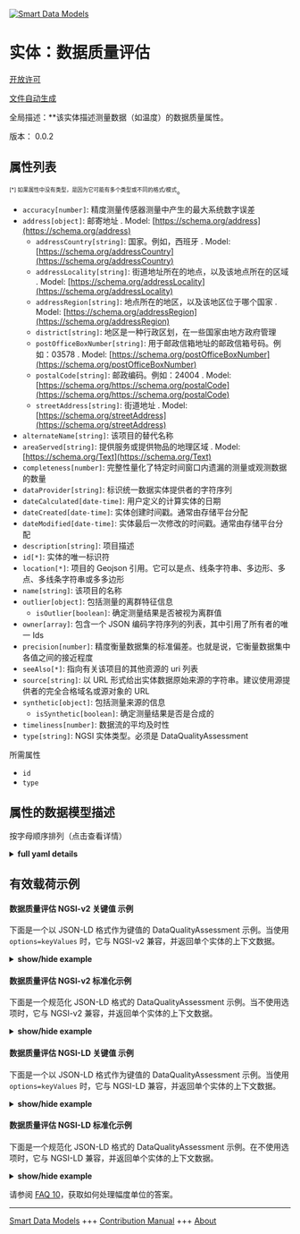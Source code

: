 <!-- 10-Header -->  
[![Smart Data Models](https://smartdatamodels.org/wp-content/uploads/2022/01/SmartDataModels_logo.png "Logo")](https://smartdatamodels.org)  
实体：数据质量评估  
=========<!-- /10-Header -->  
<!-- 15-License -->  
[开放许可](https://github.com/smart-data-models//dataModel.DataQuality/blob/master/DataQualityAssessment/LICENSE.md)  
[文件自动生成](https://docs.google.com/presentation/d/e/2PACX-1vTs-Ng5dIAwkg91oTTUdt8ua7woBXhPnwavZ0FxgR8BsAI_Ek3C5q97Nd94HS8KhP-r_quD4H0fgyt3/pub?start=false&loop=false&delayms=3000#slide=id.gb715ace035_0_60)  
<!-- /15-License -->  
<!-- 20-Description -->  
全局描述：**该实体描述测量数据（如温度）的数据质量属性。  
版本： 0.0.2  
<!-- /20-Description -->  
<!-- 30-PropertiesList -->  

## 属性列表  

<sup><sub>[*] 如果属性中没有类型，是因为它可能有多个类型或不同的格式/模式</sub></sup>。  
- `accuracy[number]`: 精度测量传感器测量中产生的最大系统数字误差  - `address[object]`: 邮寄地址  . Model: [https://schema.org/address](https://schema.org/address)	- `addressCountry[string]`: 国家。例如，西班牙  . Model: [https://schema.org/addressCountry](https://schema.org/addressCountry)  
	- `addressLocality[string]`: 街道地址所在的地点，以及该地点所在的区域  . Model: [https://schema.org/addressLocality](https://schema.org/addressLocality)  
	- `addressRegion[string]`: 地点所在的地区，以及该地区位于哪个国家  . Model: [https://schema.org/addressRegion](https://schema.org/addressRegion)  
	- `district[string]`: 地区是一种行政区划，在一些国家由地方政府管理    
	- `postOfficeBoxNumber[string]`: 用于邮政信箱地址的邮政信箱号码。例如：03578  . Model: [https://schema.org/postOfficeBoxNumber](https://schema.org/postOfficeBoxNumber)  
	- `postalCode[string]`: 邮政编码。例如：24004  . Model: [https://schema.org/https://schema.org/postalCode](https://schema.org/https://schema.org/postalCode)  
	- `streetAddress[string]`: 街道地址  . Model: [https://schema.org/streetAddress](https://schema.org/streetAddress)  
- `alternateName[string]`: 该项目的替代名称  - `areaServed[string]`: 提供服务或提供物品的地理区域  . Model: [https://schema.org/Text](https://schema.org/Text)- `completeness[number]`: 完整性量化了特定时间窗口内遗漏的测量或观测数据的数量  - `dataProvider[string]`: 标识统一数据实体提供者的字符序列  - `dateCalculated[date-time]`: 用户定义的计算实体的日期  - `dateCreated[date-time]`: 实体创建时间戳。通常由存储平台分配  - `dateModified[date-time]`: 实体最后一次修改的时间戳。通常由存储平台分配  - `description[string]`: 项目描述  - `id[*]`: 实体的唯一标识符  - `location[*]`: 项目的 Geojson 引用。它可以是点、线条字符串、多边形、多点、多线条字符串或多多边形  - `name[string]`: 该项目的名称  - `outlier[object]`: 包括测量的离群特征信息  	- `isOutlier[boolean]`: 确定测量结果是否被视为离群值    
- `owner[array]`: 包含一个 JSON 编码字符序列的列表，其中引用了所有者的唯一 Ids  - `precision[number]`: 精度衡量数据集的标准偏差。也就是说，它衡量数据集中各值之间的接近程度  - `seeAlso[*]`: 指向有关该项目的其他资源的 uri 列表  - `source[string]`: 以 URL 形式给出实体数据原始来源的字符串。建议使用源提供者的完全合格域名或源对象的 URL  - `synthetic[object]`: 包括测量来源的信息  	- `isSynthetic[boolean]`: 确定测量结果是否是合成的    
- `timeliness[number]`: 数据流的平均及时性  - `type[string]`: NGSI 实体类型。必须是 DataQualityAssessment  <!-- /30-PropertiesList -->  
<!-- 35-RequiredProperties -->  
所需属性  
- `id`  - `type`  <!-- /35-RequiredProperties -->  
<!-- 40-RequiredProperties -->  
<!-- /40-RequiredProperties -->  
<!-- 50-DataModelHeader -->  
## 属性的数据模型描述  
按字母顺序排列（点击查看详情）  
<!-- /50-DataModelHeader -->  
<!-- 60-ModelYaml -->  
<details><summary><strong>full yaml details</strong></summary>    
```yaml  
DataQualityAssessment:    
  description: 'This entity describes the data quality properties of a measurement, such as temperature.'    
  properties:    
    accuracy:    
      description: Accuracy measures the maximum systematic numerical error produced in a sensor measurement    
      type: number    
      x-ngsi:    
        type: Property    
    address:    
      description: The mailing address    
      properties:    
        addressCountry:    
          description: 'The country. For example, Spain'    
          type: string    
          x-ngsi:    
            model: https://schema.org/addressCountry    
            type: Property    
        addressLocality:    
          description: 'The locality in which the street address is, and which is in the region'    
          type: string    
          x-ngsi:    
            model: https://schema.org/addressLocality    
            type: Property    
        addressRegion:    
          description: 'The region in which the locality is, and which is in the country'    
          type: string    
          x-ngsi:    
            model: https://schema.org/addressRegion    
            type: Property    
        district:    
          description: 'A district is a type of administrative division that, in some countries, is managed by the local government'    
          type: string    
          x-ngsi:    
            type: Property    
        postOfficeBoxNumber:    
          description: 'The post office box number for PO box addresses. For example, 03578'    
          type: string    
          x-ngsi:    
            model: https://schema.org/postOfficeBoxNumber    
            type: Property    
        postalCode:    
          description: 'The postal code. For example, 24004'    
          type: string    
          x-ngsi:    
            model: https://schema.org/https://schema.org/postalCode    
            type: Property    
        streetAddress:    
          description: The street address    
          type: string    
          x-ngsi:    
            model: https://schema.org/streetAddress    
            type: Property    
        streetNr:    
          description: Number identifying a specific property on a public street    
          type: string    
          x-ngsi:    
            type: Property    
      type: object    
      x-ngsi:    
        model: https://schema.org/address    
        type: Property    
    alternateName:    
      description: An alternative name for this item    
      type: string    
      x-ngsi:    
        type: Property    
    areaServed:    
      description: The geographic area where a service or offered item is provided    
      type: string    
      x-ngsi:    
        model: https://schema.org/Text    
        type: Property    
    completeness:    
      description: Completeness quantifies the number of missed measurements or observations in a given time window    
      maximum: 1    
      minimum: 0    
      type: number    
      x-ngsi:    
        type: Property    
        units: P1    
    dataProvider:    
      description: A sequence of characters identifying the provider of the harmonised data entity    
      type: string    
      x-ngsi:    
        type: Property    
    dateCalculated:    
      description: Date of the calculated entity defined by the user    
      format: date-time    
      type: string    
      x-ngsi:    
        type: Property    
    dateCreated:    
      description: Entity creation timestamp. This will usually be allocated by the storage platform    
      format: date-time    
      type: string    
      x-ngsi:    
        type: Property    
    dateModified:    
      description: Timestamp of the last modification of the entity. This will usually be allocated by the storage platform    
      format: date-time    
      type: string    
      x-ngsi:    
        type: Property    
    description:    
      description: A description of this item    
      type: string    
      x-ngsi:    
        type: Property    
    id:    
      anyOf:    
        - description: Identifier format of any NGSI entity    
          maxLength: 256    
          minLength: 1    
          pattern: ^[\w\-\.\{\}\$\+\*\[\]`|~^@!,:\\]+$    
          type: string    
          x-ngsi:    
            type: Property    
        - description: Identifier format of any NGSI entity    
          format: uri    
          type: string    
          x-ngsi:    
            type: Property    
      description: Unique identifier of the entity    
      x-ngsi:    
        type: Property    
    location:    
      description: 'Geojson reference to the item. It can be Point, LineString, Polygon, MultiPoint, MultiLineString or MultiPolygon'    
      oneOf:    
        - description: Geojson reference to the item. Point    
          properties:    
            bbox:    
              items:    
                type: number    
              minItems: 4    
              type: array    
            coordinates:    
              items:    
                type: number    
              minItems: 2    
              type: array    
            type:    
              enum:    
                - Point    
              type: string    
          required:    
            - type    
            - coordinates    
          title: GeoJSON Point    
          type: object    
          x-ngsi:    
            type: GeoProperty    
        - description: Geojson reference to the item. LineString    
          properties:    
            bbox:    
              items:    
                type: number    
              minItems: 4    
              type: array    
            coordinates:    
              items:    
                items:    
                  type: number    
                minItems: 2    
                type: array    
              minItems: 2    
              type: array    
            type:    
              enum:    
                - LineString    
              type: string    
          required:    
            - type    
            - coordinates    
          title: GeoJSON LineString    
          type: object    
          x-ngsi:    
            type: GeoProperty    
        - description: Geojson reference to the item. Polygon    
          properties:    
            bbox:    
              items:    
                type: number    
              minItems: 4    
              type: array    
            coordinates:    
              items:    
                items:    
                  items:    
                    type: number    
                  minItems: 2    
                  type: array    
                minItems: 4    
                type: array    
              type: array    
            type:    
              enum:    
                - Polygon    
              type: string    
          required:    
            - type    
            - coordinates    
          title: GeoJSON Polygon    
          type: object    
          x-ngsi:    
            type: GeoProperty    
        - description: Geojson reference to the item. MultiPoint    
          properties:    
            bbox:    
              items:    
                type: number    
              minItems: 4    
              type: array    
            coordinates:    
              items:    
                items:    
                  type: number    
                minItems: 2    
                type: array    
              type: array    
            type:    
              enum:    
                - MultiPoint    
              type: string    
          required:    
            - type    
            - coordinates    
          title: GeoJSON MultiPoint    
          type: object    
          x-ngsi:    
            type: GeoProperty    
        - description: Geojson reference to the item. MultiLineString    
          properties:    
            bbox:    
              items:    
                type: number    
              minItems: 4    
              type: array    
            coordinates:    
              items:    
                items:    
                  items:    
                    type: number    
                  minItems: 2    
                  type: array    
                minItems: 2    
                type: array    
              type: array    
            type:    
              enum:    
                - MultiLineString    
              type: string    
          required:    
            - type    
            - coordinates    
          title: GeoJSON MultiLineString    
          type: object    
          x-ngsi:    
            type: GeoProperty    
        - description: Geojson reference to the item. MultiLineString    
          properties:    
            bbox:    
              items:    
                type: number    
              minItems: 4    
              type: array    
            coordinates:    
              items:    
                items:    
                  items:    
                    items:    
                      type: number    
                    minItems: 2    
                    type: array    
                  minItems: 4    
                  type: array    
                type: array    
              type: array    
            type:    
              enum:    
                - MultiPolygon    
              type: string    
          required:    
            - type    
            - coordinates    
          title: GeoJSON MultiPolygon    
          type: object    
          x-ngsi:    
            type: GeoProperty    
      x-ngsi:    
        type: GeoProperty    
    name:    
      description: The name of this item    
      type: string    
      x-ngsi:    
        type: Property    
    outlier:    
      description: Includes information about the outlier characteristics of the measurement    
      properties:    
        isOutlier:    
          description: Determine whether the measurement has been considered an outlier or not    
          type: boolean    
          x-ngsi:    
            type: Property    
        methodology:    
          anyOf:    
            - description: Identifier format of any NGSI entity    
              maxLength: 256    
              minLength: 1    
              pattern: ^[\w\-\.\{\}\$\+\*\[\]`|~^@!,:\\]+$    
              type: string    
              x-ngsi:    
                type: Property    
            - description: Identifier format of any NGSI entity    
              format: uri    
              type: string    
              x-ngsi:    
                type: Property    
          description: Reference to the other entity including AI methodology information    
          x-ngsi:    
            type: Relationship    
      type: object    
      x-ngsi:    
        type: Property    
    owner:    
      description: A List containing a JSON encoded sequence of characters referencing the unique Ids of the owner(s)    
      items:    
        anyOf:    
          - description: Identifier format of any NGSI entity    
            maxLength: 256    
            minLength: 1    
            pattern: ^[\w\-\.\{\}\$\+\*\[\]`|~^@!,:\\]+$    
            type: string    
            x-ngsi:    
              type: Property    
          - description: Identifier format of any NGSI entity    
            format: uri    
            type: string    
            x-ngsi:    
              type: Property    
        description: Unique identifier of the entity    
        x-ngsi:    
          type: Property    
      type: array    
      x-ngsi:    
        type: Property    
    precision:    
      description: 'Precision measures the standard deviation of a dataset. That is, it measures how close the values in the dataset are to each other'    
      type: number    
      x-ngsi:    
        type: Property    
    seeAlso:    
      description: list of uri pointing to additional resources about the item    
      oneOf:    
        - items:    
            format: uri    
            type: string    
          minItems: 1    
          type: array    
        - format: uri    
          type: string    
      x-ngsi:    
        type: Property    
    source:    
      description: 'A sequence of characters giving the original source of the entity data as a URL. Recommended to be the fully qualified domain name of the source provider, or the URL to the source object'    
      type: string    
      x-ngsi:    
        type: Property    
    synthetic:    
      description: Includes information about the origin of the measurement    
      properties:    
        isSynthetic:    
          description: Determine whether the measurement has been created synthetically or not    
          type: boolean    
          x-ngsi:    
            type: Property    
        methodology:    
          anyOf:    
            - description: Identifier format of any NGSI entity    
              maxLength: 256    
              minLength: 1    
              pattern: ^[\w\-\.\{\}\$\+\*\[\]`|~^@!,:\\]+$    
              type: string    
              x-ngsi:    
                type: Property    
            - description: Identifier format of any NGSI entity    
              format: uri    
              type: string    
              x-ngsi:    
                type: Property    
          description: Reference to the other entity including AI methodology information    
          x-ngsi:    
            type: Relationship    
      type: object    
      x-ngsi:    
        type: Property    
    timeliness:    
      description: Average timeliness of the data-stream    
      type: number    
      x-ngsi:    
        type: Property    
        units: minutes    
    type:    
      description: NGSI Entity type. It has to be DataQualityAssessment    
      enum:    
        - DataQualityAssessment    
      type: string    
      x-ngsi:    
        type: Property    
  required:    
    - id    
    - type    
  type: object    
  x-derived-from: ""    
  x-disclaimer: 'Redistribution and use in source and binary forms, with or without modification, are permitted  provided that the license conditions are met. Copyleft (c) 2022 Contributors to Smart Data Models Program'    
  x-license-url: https://github.com/smart-data-models/dataModel.DataQuality/blob/master/DataQualityAssessment/LICENSE.md    
  x-model-schema: https://smart-data-models.github.io/dataModel.DataQuality/DataQualityAssessment/schema.json    
  x-model-tags: ""    
  x-version: 0.0.2    
```  
</details>    
<!-- /60-ModelYaml -->  
<!-- 70-MiddleNotes -->  
<!-- /70-MiddleNotes -->  
<!-- 80-Examples -->  
## 有效载荷示例  
#### 数据质量评估 NGSI-v2 关键值 示例  
下面是一个以 JSON-LD 格式作为键值的 DataQualityAssessment 示例。当使用 `options=keyValues` 时，它与 NGSI-v2 兼容，并返回单个实体的上下文数据。  
<details><summary><strong>show/hide example</strong></summary>    
```json  
{  
  "id": "urn:ngsi-ld:DataQualityAssessment:Temperature:smartsantander:u7jcfa:f3058",  
  "type": "DataQualityAssessment",  
  "dateCalculated": "2022-09-10T10:01:20Z",  
  "source": "https://salted-project.eu",  
  "outlier":{  
    "isOutlier": true,  
    "methodology": "urn:ngsi-ld:AI-Methodology:Outlier:Temperature:smartsantander:u7jcfa:f3058"  
  },       
  "synthetic":{  
    "isSynthetic": false,  
    "methodology": "urn:ngsi-ld:AI-Methodology:Synthetic:Temperature:smartsantander:u7jcfa:f3058"  
  },  
  "accuracy": 0.25,  
  "timeliness": 3,  
  "precision": 1.3,  
  "completeness": 0.5  
}  
```  
</details>  
#### 数据质量评估 NGSI-v2 标准化示例  
下面是一个规范化 JSON-LD 格式的 DataQualityAssessment 示例。当不使用选项时，它与 NGSI-v2 兼容，并返回单个实体的上下文数据。  
<details><summary><strong>show/hide example</strong></summary>    
```json  
{  
  "id": "urn:ngsi-ld:DataQualityAssessment:Temperature:smartsantander:u7jcfa:f3058",  
  "type": "DataQualityAssessment",  
  "dateCalculated": {  
    "type": "DateTime",  
    "value": "2022-09-10T10:01:20Z"  
  },  
  "source": {  
    "type": "Text",  
    "value": "https://salted-project.eu"  
  },  
  "outlier": {  
    "type": "StructuredValue",  
    "value": {  
      "isOutlier": {  
        "type": "Boolean",  
        "value": true  
      },  
      "methodology": {  
        "type": "Text",  
        "value": "urn:ngsi-ld:AI-Methodology:Outlier:Temperature:smartsantander:u7jcfa:f3058"  
      }  
    }  
  },  
  "synthetic": {  
    "type": "StructuredValue",  
    "value": {  
      "isSynthetic": {  
        "type": "Boolean",  
        "value": false  
      },  
      "methodology": {  
        "type": "Text",  
        "value": "urn:ngsi-ld:AI-Methodology:Synthetic:Temperature:smartsantander:u7jcfa:f3058"  
      }  
    }  
  },  
  "precision": {  
    "type": "Number",  
    "value": 1.3  
  },  
  "accuracy": {  
    "type": "Number",  
    "value": 0.25  
  },  
  "timeliness": {  
    "type": "Number",  
    "value": 3  
  },  
  "completeness": {  
    "type": "Number",  
    "value": 0.5  
  }  
}  
```  
</details>  
#### 数据质量评估 NGSI-LD 关键值 示例  
下面是一个以 JSON-LD 格式作为键值的 DataQualityAssessment 示例。当使用 `options=keyValues` 时，它与 NGSI-LD 兼容，并返回单个实体的上下文数据。  
<details><summary><strong>show/hide example</strong></summary>    
```json  
{  
  "id": "urn:ngsi-ld:DataQualityAssessment:Temperature:smartsantander:u7jcfa:f3058",  
  "type": "DataQualityAssessment",  
  "dateCalculated": {  
    "@type": "DateTime",  
    "@value": "2022-09-10T10:01:20Z"  
  },  
  "source": "https://salted-project.eu",  
  "outlier":{  
    "isOutlier": true,  
    "methodology": "urn:ngsi-ld:AI-Methodology:Outlier:Temperature:smartsantander:u7jcfa:f3058"  
  },       
  "synthetic":{  
    "isSynthetic": false,  
    "methodology": "urn:ngsi-ld:AI-Methodology:Synthetic:Temperature:smartsantander:u7jcfa:f3058"  
  },  
  "accuracy": 0.25,  
  "timeliness": 3,  
  "precision": 1.3,  
  "completeness": 0.5,  
  "@context": [  
    "https://raw.githubusercontent.com/smart-data-models/dataModel.DataQuality/master/context.jsonld",  
    "https://smartdatamodels.org/context.jsonld"  
  ]  
}  
```  
</details>  
#### 数据质量评估 NGSI-LD 标准化示例  
下面是一个规范化 JSON-LD 格式的 DataQualityAssessment 示例。在不使用选项时，它与 NGSI-LD 兼容，并返回单个实体的上下文数据。  
<details><summary><strong>show/hide example</strong></summary>    
```json  
{  
  "id": "urn:ngsi-ld:DataQualityAssessment:Temperature:smartsantander:u7jcfa:f3058",  
  "type": "DataQualityAssessment",  
  "dateCalculated": {  
    "type": "Property",  
    "value": {  
      "@type": "DateTime",  
      "@value": "2022-09-10T10:01:20Z"  
    }  
  },  
  "source": {  
    "type": "Property",  
    "value": "https://salted-project.eu"  
  },  
  "outlier": {  
    "type": "Property",  
    "value": {  
      "isOutlier": {  
        "type": "Property",  
        "value": true  
      },  
      "methodology": {  
        "type": "Relationship",  
        "object": "urn:ngsi-ld:AI-Methodology:Outlier:Temperature:smartsantander:u7jcfa:f3058"  
      }  
    },  
    "observedAt": "2022-09-10T10:01:20Z"  
  },  
  "synthetic": {  
    "type": "Property",  
    "value": {  
      "isSynthetic": {  
        "type": "Property",  
        "value": false  
    },  
    "methodology": {  
        "type": "Relationship",  
        "object": "urn:ngsi-ld:AI-Methodology:Synthetic:Temperature:smartsantander:u7jcfa:f3058"  
      }  
    },  
    "observedAt": "2022-09-10T10:01:20Z"  
  },  
  "accuracy": {  
    "type": "Property",  
    "value": 0.25,  
    "observedAt": "2022-09-10T10:01:20Z",  
    "unitCode": "CEL"  
  },  
  "timeliness": {  
    "type": "Property",  
    "value": 3,  
    "observedAt": "2022-09-10T10:01:20Z",  
    "unitCode": "minutes"  
  },  
  "precision": {  
    "type": "Property",  
    "value": 1.3,  
    "observedAt": "2022-09-10T10:01:20Z",  
    "unitCode": "CEL"  
  },  
  "completeness": {  
    "type": "Property",  
    "value": 0.5,  
    "observedAt": "2022-09-10T10:01:20Z",  
    "unitCode": "P1"  
  },  
  "@context": [  
      "https://raw.githubusercontent.com/smart-data-models/dataModel.DataQuality/master/context.jsonld",  
      "https://smartdatamodels.org/context.jsonld"  
  ]  
}  
```  
</details><!-- /80-Examples -->  
<!-- 90-FooterNotes -->  
<!-- /90-FooterNotes -->  
<!-- 95-Units -->  
请参阅 [FAQ 10](https://smartdatamodels.org/index.php/faqs/)，获取如何处理幅度单位的答案。  
<!-- /95-Units -->  
<!-- 97-LastFooter -->  
---  
[Smart Data Models](https://smartdatamodels.org) +++ [Contribution Manual](https://bit.ly/contribution_manual) +++ [About](https://bit.ly/Introduction_SDM)<!-- /97-LastFooter -->  
